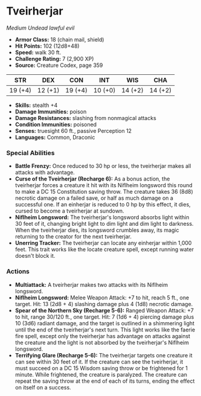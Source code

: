 # Tveirherjar

*Medium* *Undead* *lawful evil*

- **Armor Class:** 18 (chain mail, shield)
- **Hit Points:** 102 (12d8+48)
- **Speed:** walk 30 ft.
- **Challenge Rating:** 7 (2,900 XP)
- **Source:** Creature Codex, page 359

| STR | DEX | CON | INT | WIS | CHA |
| --- | --- | --- | --- | --- | --- |
| 19 (+4) | 12 (+1) | 19 (+4) | 10 (+0) | 14 (+2) | 14 (+2) |

- **Skills:** stealth +4
- **Damage Immunities:** poison
- **Damage Resistances:** slashing from nonmagical attacks
- **Condition Immunities:** poisoned
- **Senses:** truesight 60 ft., passive Perception 12
- **Languages:** Common, Draconic

### Special Abilities

- **Battle Frenzy:** Once reduced to 30 hp or less, the tveirherjar makes all attacks with advantage.
- **Curse of the Tveirherjar (Recharge 6):** As a bonus action, the tveirherjar forces a creature it hit with its Niflheim longsword this round to make a DC 15 Constitution saving throw. The creature takes 36 (8d8) necrotic damage on a failed save, or half as much damage on a successful one. If an einherjar is reduced to 0 hp by this effect, it dies, cursed to become a tveirherjar at sundown.
- **Niflheim Longsword:** The tveirherjar's longsword absorbs light within 30 feet of it, changing bright light to dim light and dim light to darkness. When the tveirherjar dies, its longsword crumbles away, its magic returning to the creator for the next tveirherjar.
- **Unerring Tracker:** The tveirherjar can locate any einherjar within 1,000 feet. This trait works like the locate creature spell, except running water doesn't block it.

### Actions

- **Multiattack:** A tveirherjar makes two attacks with its Niflheim longsword.
- **Niflheim Longsword:** Melee Weapon Attack: +7 to hit, reach 5 ft., one target. Hit: 13 (2d8 + 4) slashing damage plus 4 (1d8) necrotic damage.
- **Spear of the Northern Sky (Recharge 5-6):** Ranged Weapon Attack: +7 to hit, range 30/120 ft., one target. Hit: 7 (1d6 + 4) piercing damage plus 10 (3d6) radiant damage, and the target is outlined in a shimmering light until the end of the tveirherjar's next turn. This light works like the faerie fire spell, except only the tveirherjar has advantage on attacks against the creature and the light is not absorbed by the tveirherjar's Niflheim longsword.
- **Terrifying Glare (Recharge 5-6):** The tveirherjar targets one creature it can see within 30 feet of it. If the creature can see the tveirherjar, it must succeed on a DC 15 Wisdom saving throw or be frightened for 1 minute. While frightened, the creature is paralyzed. The creature can repeat the saving throw at the end of each of its turns, ending the effect on itself on a success.


